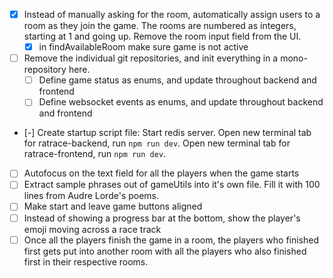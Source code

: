 - [x] Instead of manually asking for the room, automatically assign users to a room as they join the game. The rooms are numbered as integers, starting at 1 and going up. Remove the room input field from the UI.
    - [x] in findAvailableRoom make sure game is not active
- [ ] Remove the individual git repositories, and init everything in a mono-repository here.
    - [ ] Define game status as enums, and update throughout backend and frontend
    - [ ] Define websocket events as enums, and update throughout backend and frontend
- [-] Create startup script file: Start redis server. Open new terminal tab for ratrace-backend, run `npm run dev`. Open new terminal tab for ratrace-frontend, run `npm run dev`. 
- [ ] Autofocus on the text field for all the players when the game starts
- [ ] Extract sample phrases out of gameUtils into it's own file. Fill it with 100 lines from Audre Lorde's poems.
- [ ] Make start and leave game buttons aligned
- [ ] Instead of showing a progress bar at the bottom, show the player's emoji moving across a race track
- [ ] Once all the players finish the game in a room, the players who finished first gets put into another room with all the players who also finished first in their respective rooms.
